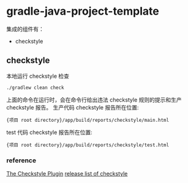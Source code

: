 # gradle-java-project-template
集成的组件有：
- checkstyle

## checkstyle
本地运行 checkstyle 检查
```shell
./gradlew clean check
```
上面的命令在运行时，会在命令行给出违法 checkstyle 规则的提示和生产 checkstyle 报告。
生产代码 checkstyle 报告所在位置:
```shell
{项目 root directory}/app/build/reports/checkstyle/main.html
```
test 代码 checkstyle 报告所在位置:
```shell
{项目 root directory}/app/build/reports/checkstyle/test.html
```
### reference
[The Checkstyle Plugin](https://docs.gradle.org/current/userguide/checkstyle_plugin.html#sec:checkstyle_configuration)
[release list of checkstyle](https://checkstyle.sourceforge.io/releasenotes.html)
